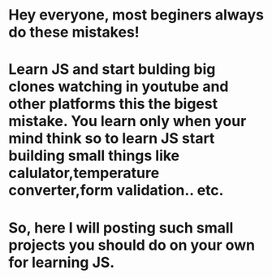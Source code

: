 # Hey everyone, most beginers always do these mistakes!
# Learn JS and start bulding big clones watching in youtube and other platforms this the bigest mistake. You learn only when your mind think so to learn JS start building small things like calulator,temperature converter,form validation.. etc.
# So, here I will posting such small projects you should do on your own for learning JS.
